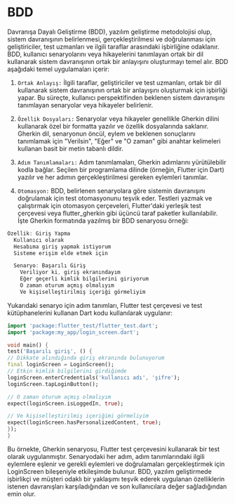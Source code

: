 # BDD
Davranışa Dayalı Geliştirme (BDD), yazılım geliştirme metodolojisi olup, sistem davranışının belirlenmesi, gerçekleştirilmesi ve doğrulanması için geliştiriciler, test uzmanları ve ilgili taraflar arasındaki işbirliğine odaklanır. BDD, kullanıcı senaryolarını veya hikayelerini tanımlayan ortak bir dil kullanarak sistem davranışının ortak bir anlayışını oluşturmayı temel alır.
BDD aşağıdaki temel uygulamaları içerir:
1. `Ortak Anlayış:` İlgili taraflar, geliştiriciler ve test uzmanları, ortak bir dil kullanarak sistem davranışının ortak bir anlayışını oluşturmak için işbirliği yapar. Bu süreçte, kullanıcı perspektifinden beklenen sistem davranışını tanımlayan senaryolar veya hikayeler belirlenir.

2. `Özellik Dosyaları:` Senaryolar veya hikayeler genellikle Gherkin dilini kullanarak özel bir formatta yazılır ve özellik dosyalarında saklanır. Gherkin dil, senaryonun öncül, eylem ve beklenen sonuçlarını tanımlamak için "Verilsin", "Eğer" ve "O zaman" gibi anahtar kelimeleri kullanan basit bir metin tabanlı dildir.

3. `Adım Tanımlamaları:` Adım tanımlamaları, Gherkin adımlarını yürütülebilir kodla bağlar. Seçilen bir programlama dilinde (örneğin, Flutter için Dart) yazılır ve her adımın gerçekleştirilmesi gereken eylemleri tanımlar.

4. `Otomasyon:` BDD, belirlenen senaryolara göre sistemin davranışını doğrulamak için test otomasyonunu teşvik eder. Testleri yazmak ve çalıştırmak için otomasyon çerçeveleri, Flutter'daki yerleşik test çerçevesi veya flutter_gherkin gibi üçüncü taraf paketler kullanılabilir.
İşte Gherkin formatında yazılmış bir BDD senaryosu örneği:
```dart
Özellik: Giriş Yapma
  Kullanıcı olarak
  Hesabıma giriş yapmak istiyorum
  Sisteme erişim elde etmek için

  Senaryo: Başarılı Giriş
    Veriliyor ki, giriş ekranındayım
    Eğer geçerli kimlik bilgilerini giriyorum
    O zaman oturum açmış olmalıyım
    Ve kişiselleştirilmiş içeriği görmeliyim
```
Yukarıdaki senaryo için adım tanımları, Flutter test çerçevesi ve test kütüphanelerini kullanan Dart kodu kullanılarak uygulanır:
```dart
import 'package:flutter_test/flutter_test.dart';
import 'package:my_app/login_screen.dart';

void main() {
test('Başarılı giriş', () {
// Dikkate alındığında giriş ekranında bulunuyorum
final loginScreen = LoginScreen();
// Etkin kimlik bilgilerini girdiğimde
loginScreen.enterCredentials('kullanıcı adı', 'şifre');
loginScreen.tapLoginButton();

// O zaman oturum açmış olmalıyım
expect(loginScreen.isLoggedIn, true);

// Ve kişiselleştirilmiş içeriğimi görmeliyim
expect(loginScreen.hasPersonalizedContent, true);
});
}
```
Bu örnekte, Gherkin senaryosu, Flutter test çerçevesini kullanarak bir test olarak uygulanmıştır. Senaryodaki her adım, adım tanımlarındaki ilgili eylemlere eşlenir ve gerekli eylemleri ve doğrulamaları gerçekleştirmek için LoginScreen bileşeniyle etkileşimde bulunur.
BDD, yazılım geliştirmede işbirlikçi ve müşteri odaklı bir yaklaşımı teşvik ederek uygulanan özelliklerin istenen davranışları karşıladığından ve son kullanıcılara değer sağladığından emin olur.